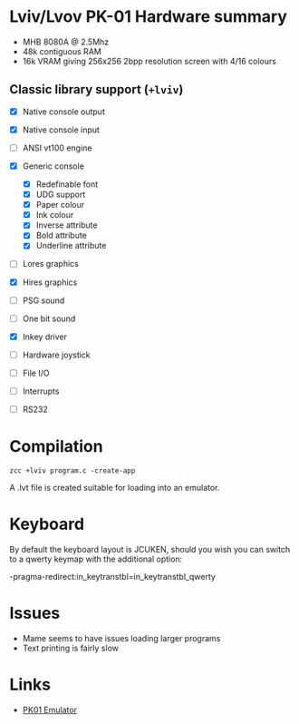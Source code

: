 # Lviv/Lvov PK-01 Hardware summary

* MHB 8080A  @ 2.5Mhz
* 48k contiguous RAM
* 16k VRAM giving 256x256 2bpp resolution screen with 4/16 colours

## Classic library support (`+lviv`)

* [x] Native console output
* [x] Native console input
* [ ] ANSI vt100 engine
* [x] Generic console
    * [x] Redefinable font 
    * [x] UDG support
    * [x] Paper colour
    * [x] Ink colour
    * [x] Inverse attribute
    * [x] Bold attribute
    * [x] Underline attribute
* [ ] Lores graphics
* [x] Hires graphics
* [ ] PSG sound
* [ ] One bit sound
* [x] Inkey driver
* [ ] Hardware joystick
* [ ] File I/O
* [ ] Interrupts
* [ ] RS232


# Compilation

    zcc +lviv program.c -create-app

A .lvt file is created suitable for loading into an emulator.

# Keyboard

By default the keyboard layout is JCUKEN, should you wish you can switch to
a qwerty keymap with the additional option:

-pragma-redirect:in_keytranstbl=in_keytranstbl_qwerty

# Issues

* Mame seems to have issues loading larger programs
* Text printing is fairly slow

# Links

* [PK01 Emulator](https://github.com/izhaks/PK01LvovEmulator)
